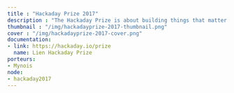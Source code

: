 ```yaml
---
title : "Hackaday Prize 2017"
description : "The Hackaday Prize is about building things that matter. The second entry this year is the 'Internet of usefull Things' which a good apportunity for the DAISEE project for instance to jump in."
thumbnail : "/img/hackadayprize-2017-thumbnail.png"
cover : "/img/hackadayprize-2017-cover.png"
documentation:
- link: https://hackaday.io/prize
  name: Lien Hackaday Prize
porteurs: 
- Mynois
node: 
- hackaday2017
---
```

